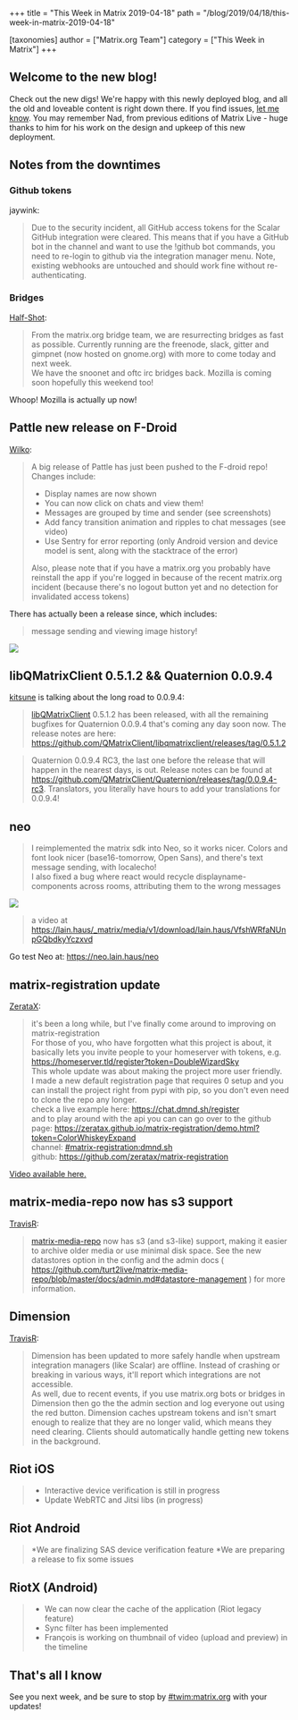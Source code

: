 +++
title = "This Week in Matrix 2019-04-18"
path = "/blog/2019/04/18/this-week-in-matrix-2019-04-18"

[taxonomies]
author = ["Matrix.org Team"]
category = ["This Week in Matrix"]
+++

## Welcome to the new blog!

Check out the new digs! We're happy with this newly deployed blog, and all the old and loveable content is right down there. If you find issues, [let me know][benpa]. You may remember Nad, from previous editions of Matrix Live - huge thanks to him for his work on the design and upkeep of this new deployment.

## Notes from the downtimes

### Github tokens

jaywink:

> Due to the security incident, all GitHub access tokens for the Scalar GitHub integration were cleared. This means that if you have a GitHub bot in the channel and want to use the !github bot commands, you need to re-login to github via the integration manager menu. Note, existing webhooks are untouched and should work fine without re-authenticating.

### Bridges

[Half-Shot]:

> From the matrix.org bridge team, we are resurrecting bridges as fast as possible. Currently running are the freenode, slack, gitter and gimpnet (now hosted on gnome.org) with more to come today and next week.  
> We have the snoonet and oftc irc bridges back. Mozilla is coming soon hopefully this weekend too!

Whoop! Mozilla is actually up now!

## Pattle new release on F-Droid

[Wilko]:

>A big release of Pattle has just been pushed to the F-droid repo! Changes include:
>
>- Display names are now shown
>- You can now click on chats and view them!
>- Messages are grouped by time and sender (see screenshots)
>- Add fancy transition animation and ripples to chat messages (see video)
>- Use Sentry for error reporting (only Android version and device model is sent, along with the stacktrace of the error)
>
>Also, please note that if you have a matrix.org you probably have reinstall the app if you're logged in because of the recent matrix.org incident (because there's no logout button yet and no detection for invalidated access tokens)

There has actually been a release since, which includes:

> message sending and viewing image history!

![](/blog/pattle.2019-04-18.png)

## libQMatrixClient 0.5.1.2 && Quaternion 0.0.9.4

[kitsune] is talking about the long road to 0.0.9.4:

>[libQMatrixClient] 0.5.1.2 has been released, with all the remaining bugfixes for Quaternion 0.0.9.4 that's coming any day soon now. The release notes are here: <https://github.com/QMatrixClient/libqmatrixclient/releases/tag/0.5.1.2>

> Quaternion 0.0.9.4 RC3, the last one before the release that will happen in the nearest days, is out. Release notes can be found at <https://github.com/QMatrixClient/Quaternion/releases/tag/0.0.9.4-rc3>. Translators, you literally have hours to add your translations for 0.0.9.4!

## neo

> I reimplemented the matrix sdk into Neo, so it works nicer. Colors and font look nicer (base16-tomorrow, Open Sans), and there's text message sending, with localecho!  
>I also fixed a bug where react would recycle displayname-components across rooms, attributing them to the wrong messages

![](/blog/neo.2019-04-18.png)

> a video at <https://lain.haus/_matrix/media/v1/download/lain.haus/VfshWRfaNUnpGQbdkyYczxvd>

Go test Neo at: <https://neo.lain.haus/neo>

## matrix-registration update

[ZerataX]:

> it's been a long while, but I've finally come around to improving on matrix-registration  
> For those of you, who have forgotten what this project is about, it basically lets you invite people to your homeserver with tokens, e.g. <https://homeserver.tld/register?token=DoubleWizardSky>  
> This whole update was about making the project more user friendly.  
> I made a new default registration page that requires 0 setup and you can install the project right from pypi with pip, so you don't even need to clone the repo any longer.  
> check a live example  here: <https://chat.dmnd.sh/register>  
> and to play around with the api you can can go over to the github page: <https://zeratax.github.io/matrix-registration/demo.html?token=ColorWhiskeyExpand>  
> channel: [#matrix-registration:dmnd.sh]  
> github: <https://github.com/zeratax/matrix-registration>

[Video available here.](https://matrix.org/_matrix/media/v1/download/dmnd.sh/UKGgpbHRdFXzKywxjjbfHAsI)

## matrix-media-repo now has s3 support

[TravisR]:

>[matrix-media-repo] now has s3 (and s3-like) support, making it easier to archive older media or use minimal disk space. See the new datastores option in the config and the admin docs ( <https://github.com/turt2live/matrix-media-repo/blob/master/docs/admin.md#datastore-management> ) for more information.

## Dimension

[TravisR]:

> Dimension has been updated to more safely handle when upstream integration managers (like Scalar) are offline. Instead of crashing or breaking in various ways, it'll report which integrations are not accessible.  
> As well, due to recent events, if you use matrix.org bots or bridges in Dimension then go the the admin section and log everyone out using the red button. Dimension caches upstream tokens and isn't smart enough to realize that they are no longer valid, which means they need clearing. Clients should automatically handle getting new tokens in the background.

## Riot iOS

>* Interactive device verification is still in progress
>* Update WebRTC and Jitsi libs (in progress)

## Riot Android

>*We are finalizing SAS device verification feature
>*We are preparing a release to fix some issues

## RiotX (Android)

>* We can now clear the cache of the application (Riot legacy feature)
>* Sync filter has been implemented
>* François is working on thumbnail of video (upload and preview) in the timeline

## That's all I know

See you next week, and be sure to stop by [#twim:matrix.org] with your updates!


[benpa]: https://matrix.to/#/@benpa:matrix.org
[Half-Shot]:  https://matrix.to/#/@Half-Shot:half-shot.uk
[Wilko]: https://matrix.to/#/@wilko:matrix.org
[kitsune]: https://matrix.to/#/@kitsune:matrix.org
[libQMatrixClient]: https://github.com/QMatrixClient/libqmatrixclient
[Zeratax]: https://matrix.to/#/@zeratax:dmnd.sh
[TravisR]:  https://github.com/turt2live
[matrix-media-repo]: https://github.com/turt2live/matrix-media-repo
[#twim:matrix.org]: https://matrix.to/#/#TWIM:matrix.org
[#matrix-registration:dmnd.sh]: https://matrix.to/#/#matrix-registration:dmnd.sh
